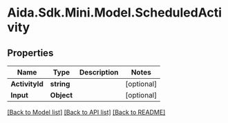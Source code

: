 # Aida.Sdk.Mini.Model.ScheduledActivity

## Properties

Name | Type | Description | Notes
------------ | ------------- | ------------- | -------------
**ActivityId** | **string** |  | [optional] 
**Input** | **Object** |  | [optional] 

[[Back to Model list]](../README.md#documentation-for-models) [[Back to API list]](../README.md#documentation-for-api-endpoints) [[Back to README]](../README.md)

